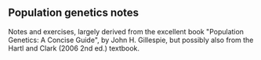 ## Population genetics notes

Notes and exercises, largely derived from the excellent book "Population
Genetics: A Concise Guide", by John H. Gillespie, but possibly also from the
Hartl and Clark (2006 2nd ed.) textbook.
